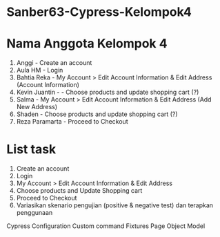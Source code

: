 # Sanber63-Cypress-Kelompok4

# Nama Anggota Kelompok 4
1. Anggi - Create an account
2. Aula HM - Login
3. Bahtia Reka - My Account > Edit Account Information & Edit Address (Account Information)
4. Kevin Juantin - - Choose products and update shopping cart (?)
5. Salma - My Account > Edit Account Information & Edit Address (Add New Address)
6. Shaden - Choose products and update shopping cart (?)
7. Reza Paramarta - Proceed to Checkout

# List task
1. Create an account
2. Login
3. My Account > Edit Account Information & Edit Address
4. Choose products and Update Shopping cart
5. Proceed to Checkout
6. Variasikan skenario pengujian (positive & negative test) dan terapkan penggunaan

Cypress Configuration
Custom command
Fixtures
Page Object Model